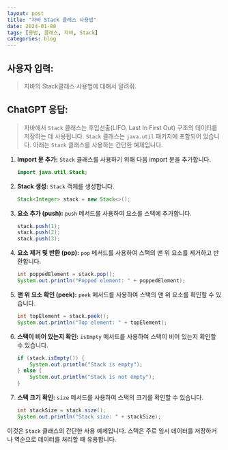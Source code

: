```yaml
---
layout: post
title: "자바 Stack 클래스 사용법"
date: 2024-01-08
tags: [용법, 클래스, 자바, Stack]
categories: blog
---
```


## 사용자 입력:
> 자바의 Stack클래스 사용법에 대해서 알려줘.

## ChatGPT 응답:
> 자바에서 `Stack` 클래스는 후입선출(LIFO, Last In First Out) 구조의 데이터를 저장하는 데 사용됩니다. `Stack` 클래스는 `java.util` 패키지에 포함되어 있습니다. 아래는 `Stack` 클래스를 사용하는 간단한 예제입니다.

1. **Import 문 추가:**
   `Stack` 클래스를 사용하기 위해 다음 import 문을 추가합니다.
   ```java
   import java.util.Stack;
   ```

2. **Stack 생성:**
   `Stack` 객체를 생성합니다.
   ```java
   Stack<Integer> stack = new Stack<>();
   ```

3. **요소 추가 (push):**
   `push` 메서드를 사용하여 요소를 스택에 추가합니다.
   ```java
   stack.push(1);
   stack.push(2);
   stack.push(3);
   ```

4. **요소 제거 및 반환 (pop):**
   `pop` 메서드를 사용하여 스택의 맨 위 요소를 제거하고 반환합니다.
   ```java
   int poppedElement = stack.pop();
   System.out.println("Popped element: " + poppedElement);
   ```

5. **맨 위 요소 확인 (peek):**
   `peek` 메서드를 사용하여 스택의 맨 위 요소를 확인할 수 있습니다.
   ```java
   int topElement = stack.peek();
   System.out.println("Top element: " + topElement);
   ```

6. **스택이 비어 있는지 확인:**
   `isEmpty` 메서드를 사용하여 스택이 비어 있는지 확인할 수 있습니다.
   ```java
   if (stack.isEmpty()) {
       System.out.println("Stack is empty");
   } else {
       System.out.println("Stack is not empty");
   }
   ```

7. **스택 크기 확인:**
   `size` 메서드를 사용하여 스택의 크기를 확인할 수 있습니다.
   ```java
   int stackSize = stack.size();
   System.out.println("Stack size: " + stackSize);
   ```

이것은 `Stack` 클래스의 간단한 사용 예제입니다. 스택은 주로 임시 데이터를 저장하거나 역순으로 데이터를 처리할 때 유용합니다.

